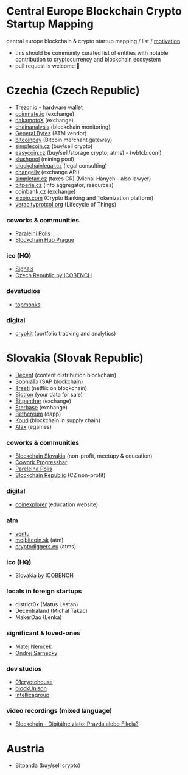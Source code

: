 # Central Europe Blockchain Crypto Startup Mapping
central europe blockchain & crypto startup mapping / list / [motivation](http://www.electronicbeats.net/a-beginners-guide-to-the-decentralized-internet/)

- this should be community curated list of entities with notable contribution to cryptocurrency and blockchain ecosystem
- pull request is welcome 🤗 

# Czechia (Czech Republic)
- [Trezor.io](https://trezor.io/) - hardware wallet
- [coinmate.io](https://coinmate.io) (exchange)
- [nakamotoX](https://nakamotox.com/) (exchange)
- [chainanalysis](https://www.chainalysis.com/) (blockchain monitoring)
- [General Bytes](https://www.generalbytes.com/) (ATM vendor)
- [bitcoinpay](https://www.bitcoinpay.com) (Bitcoin merchant gateway)
- [simplecoin.cz](https://exchange.simplecoin.eu/) (buy/sell crypto)
- [easycoin.cz](https://www.easycoin.cz/) (buy/sell/storage crypto, atms) -  (wbtcb.com)
- [slushpool](https://slushpool.com) (mining pool)
- [blockchainlegal.cz](https://www.blockchainlegal.cz/) (legal consulting)
- [changelly](https://changelly.com/) (exchange API)
- [simpletax.cz](http://www.simpletax.cz/) (taxes CR) (Michal Hanych - also lawyer)
- [bitperia.cz](https://bitperia.cz/) (info aggregator, resources)
- [coinbank.cz](https://coinbank.cz/) (exchange)
- [xixoio.com](https://xixoio.com) (Crypto Banking and Tokenization platform)
- [veracityprotcol.org](https://veracityprotcol.org) (Lifecycle of Things)

### coworks & communities 
- [Paralelni Polis](https://www.paralelnipolis.cz/)
- [Blockchain Hub Prague](https://www.blockchainhubprague.com/)

### ico (HQ)
- [Signals](https://signals.network/)
- [Czech Republic by ICOBENCH](https://icobench.com/icos?page=1&filterCountry=Slovakia)

### devstudios
- [topmonks](https://www.topmonks.com/)

### digital
- [crypkit](https://www.crypkit.com/) (portfolio tracking and analytics)

# Slovakia (Slovak Republic)
- [Decent](https://decent.ch/) (content distribution blockchain)
- [SophiaTx](https://www.sophiatx.com/) (SAP blockchain)
- [Treeti](https://treeti.com/) (netflix on blockchain)
- [Biotron](https://biotron.io/) (your data for sale)
- [Bitpanther](https://www.bitpanther.com/sk/) (exchange)
- [Eterbase](https://www.eterbase.com/) (exchange)
- [Bethereum](https://www.bethereum.com/) (dapp)
- [Koud](http://koud.io/) (blockchain in supply chain)
- [Alax](https://alax.io/) (egames)

### coworks & communities
- [Blockchain Slovakia](https://blockchainslovakia.sk) (non-profit, meetupy & education)
- [Cowork Progressbar](https://cowork.progressbar.sk/#/)
- [Parelelna Polis](https://paralelnapolis.sk/)
- [Blockchain Republic](https://www.blockchainrepublic.cz/) (CZ non-profit)

### digital
- [coinexplorer](https://coinexplorer.sk/) (education website)

### atm
- [ventu](https://ventu.io/)
- [mojbitcoin.sk](http://mojbitcoin.sk/) (atm)
- [cryptodiggers.eu](https://cryptodiggers.eu/) (atms)

### ico (HQ)
- [Slovakia by ICOBENCH](https://icobench.com/icos?page=1&filterCountry=Slovakia)

### locals in foreign startups
- district0x (Matus Lestan)
- Decentraland (Michal Takac)
- MakerDao (Lenka)

### significant & loved-ones
- [Matej Nemcek](https://hypersignal.xyz/)
- [Ondrej Sarnecky](http://ondrejsarnecky.com/)

### dev studios
- [01cryptohouse](https://www.01cryptohouse.com/)
- [blockUnison](https://blockunison.com/)
- [intellicagroup](https://intellicagroup.com/)

### video recordings (mixed language)
- [Blockchain - Digitálne zlato: Pravda alebo Fikcia?](https://youtu.be/Y-Kd8u5Rd9w)

# Austria 
- [Bitpanda](https://www.bitpanda.com/en) (buy/sell crypto)
